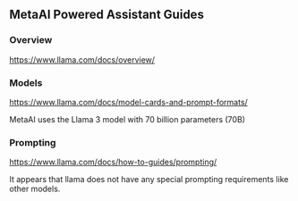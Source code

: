 ## MetaAI Powered Assistant Guides 

### Overview

https://www.llama.com/docs/overview/

### Models

https://www.llama.com/docs/model-cards-and-prompt-formats/

MetaAI uses the Llama 3 model with 70 billion parameters (70B)

### Prompting


https://www.llama.com/docs/how-to-guides/prompting/

It appears that llama does not have any special prompting requirements like other models. 